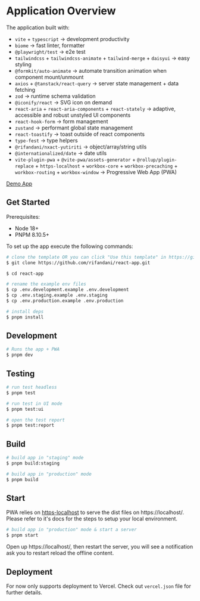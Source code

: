 # Application Overview

The application built with:

- `vite` + `typescript` -> development productivity
- `biome` -> fast linter, formatter
- `@playwright/test` -> e2e test
- `tailwindcss` + `tailwindcss-animate` + `tailwind-merge` + `daisyui` -> easy styling
- `@formkit/auto-animate` -> automate transition animation when component mount/unmount
- `axios` + `@tanstack/react-query` -> server state management + data fetching
- `zod` -> runtime schema validation
- `@iconify/react` -> SVG icon on demand
- `react-aria` + `react-aria-components` + `react-stately` -> adaptive, accessible and robust unstyled UI components
- `react-hook-form` -> form management
- `zustand` -> performant global state management
- `react-toastify` -> toast outside of react components
- `type-fest` -> type helpers
- `@rifandani/nxact-yutiriti` -> object/array/string utils
- `@internationalized/date` -> date utils
- `vite-plugin-pwa` + `@vite-pwa/assets-generator` + `@rollup/plugin-replace` + `https-localhost` + `workbox-core` + `workbox-precaching` + `workbox-routing` + `workbox-window` -> Progressive Web App (PWA)

[Demo App](https://react-app-rifandani.vercel.app)

## Get Started

Prerequisites:

- Node 18+
- PNPM 8.10.5+

To set up the app execute the following commands:

```bash
# clone the template OR you can click "Use this template" in https://github.com/rifandani/react-app.com
$ git clone https://github.com/rifandani/react-app.git

$ cd react-app

# rename the example env files
$ cp .env.development.example .env.development
$ cp .env.staging.example .env.staging
$ cp .env.production.example .env.production

# install deps
$ pnpm install
```

## Development

```bash
# Runs the app + PWA
$ pnpm dev
```

## Testing

```bash
# run test headless
$ pnpm test

# run test in UI mode
$ pnpm test:ui

# open the test report
$ pnpm test:report
```

## Build

```bash
# build app in "staging" mode
$ pnpm build:staging

# build app in "production" mode
$ pnpm build
```

## Start

PWA relies on [https-localhost](https://github.com/daquinoaldo/https-localhost) to serve the dist files on https://localhost/. Please refer to it's docs for the steps to setup your local environment.

```bash
# build app in "production" mode & start a server
$ pnpm start
```

Open up https://localhost/, then restart the server, you will see a notification ask you to restart reload the offline content.

## Deployment

For now only supports deployment to Vercel.
Check out `vercel.json` file for further details.

